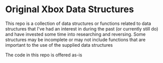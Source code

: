 # Original Xbox Data Structures

This repo is a collection of data structures or functions related to data structures that I've had an interest in during the past (or currently still do) and have invested some time into researching and reversing. Some structures may be incomplete or may not include functions that are important to the use of the supplied data structures


The code in this repo is offered as-is
